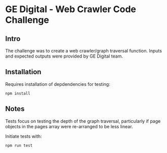 # GE Digital - Web Crawler Code Challenge

## Intro
The challenge was to create a web crawler/graph traversal function. Inputs and expected outputs were provided by GE Digital team.

## Installation

Requires installation of depdendencies for testing:

```
npm install
```

## Notes
Tests focus on testing the depth of the graph traversal, particularly if page objects in the pages array were re-arranged to be less linear.

Initiate tests with:
```
npm run test
```
